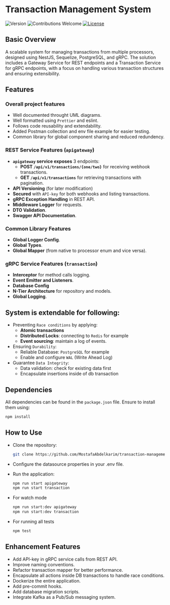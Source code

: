 # Transaction Management System

![Version](https://img.shields.io/badge/version-v0.0.1-blue)
![Contributions Welcome](https://img.shields.io/badge/contributions-Welcome-orange.svg)
[![License](https://img.shields.io/badge/License-MIT-blue.svg)](https://opensource.org/licenses/MIT)

## Basic Overview

A scalable system for managing transactions from multiple processors, designed using NestJS, Sequelize, PostgreSQL, and gRPC. The solution includes a Gateway Service for REST endpoints and a Transaction Service for gRPC endpoints, with a focus on handling various transaction structures and ensuring extensibility.

## Features

### Overall project features

- Well documented throught UML diagrams.
- Well formatted using `Prettier` and eslint.
- Follows code reusability and extendability.
- Added Postman collection and env file example for easier testing.
- Common library for global component sharing and reduced redundency.

### REST Service Features (`apigateway`)

- **`apigateway` service exposes** 3 endpoints:
  - **POST `/api/v1/transactions/{one/two}`** for receiving webhook transactions.
  - **GET `/api/v1/transactions`** for retrieving transactions with pagination.
- **API Versioning** (for later modification)
- **Secured** with `API-key` for both webhooks and listing transactions.
- **gRPC Exception Handling** in REST API.
- **Middleware Logger** for requests.
- **DTO Validation**.
- **Swagger API Documentation**.

### Common Library Features

- **Global Logger Config**.
- **Global Types**.
- **Global Mapper** (from native to processor enum and vice versa).

### gRPC Service Features (`transaction`)

- **Interceptor** for method calls logging.
- **Event Emitter and Listeners**.
- **Database Config**
- **N-Tier Architecture** for repository and models.
- **Global Logging**.

## System is extendable for following:

- Preventing `Race conditions` by applying:
  - **Atomic transactions**
  - **Distributed Locks**: connecting to `Redis` for example
  - **Event sourcing**: maintain a log of events.
- Ensuring `Durability`:
  - Reliable Database: `PostgreSQL` for example
  - Enable and configure `WAL` (Write Ahead Log)
- Guarantee `Data Integrity`:
  - Data validation: check for existing data first
  - Encapsulate insertions inside of db transaction

## Dependencies

All dependencies can be found in the `package.json` file. Ensure to install them using:

```bash
npm install
```

## How to Use

- Clone the repository:
  ```bash
  git clone https://github.com/MostafaAbdelkarim/transaction-management-system.git
  ```
- Configure the datasource properties in your .env file.
- Run the application:
  ```bash
  npm run start apigateway
  npm run start transaction
  ```
- For watch mode

  ```bash
  npm run start:dev apigateway
  npm run start:dev transaction
  ```

- For running all tests
  ```bash
  npm test
  ```

## Enhancement Features

- Add API-key in gRPC service calls from REST API.
- Improve naming conventions.
- Refactor transaction mapper for better performance.
- Encapsulate all actions inside DB transactions to handle race conditions.
- Dockerize the entire application.
- Add pre-commit hooks.
- Add database migration scripts.
- Integrate Kafka as a Pub/Sub messaging system.

